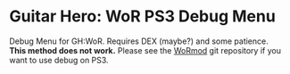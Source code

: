 # Guitar Hero: WoR PS3 Debug Menu
Debug Menu for GH:WoR. Requires DEX (maybe?) and some patience.<br>
**This method does not work.** Please see the [WoRmod](https://github.com/JamesIsWack/WoRmod/tree/master/mods/memory_edits/debug_menu) git repository if you want to use debug on PS3.
